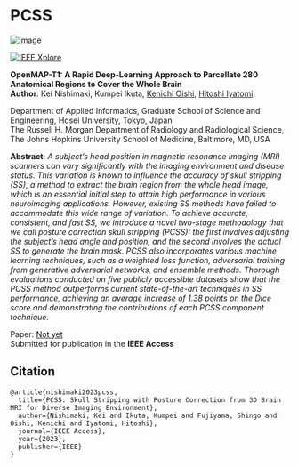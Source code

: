 # PCSS
![image](https://github.com/IyatomiLab/Posture-Correction-Skull-Stripping/assets/64403395/c27cdc92-e40c-43d4-9508-2e7a87558ab3)

[![IEEE Xplore](https://img.shields.io/badge/Accepted-IEEE%20Access-%2300629B%09)](https://ieeexplore.ieee.org/abstract/document/10288431)

**OpenMAP-T1: A Rapid Deep-Learning Approach to Parcellate 280 Anatomical Regions to Cover the Whole Brain**<br>
**Author**: Kei Nishimaki, Kumpei Ikuta, [Kenichi Oishi](https://www.hopkinsmedicine.org/profiles/details/kenichi-oishi), [Hitoshi Iyatomi](https://iyatomi-lab.info/english-top).<br>

Department of Applied Informatics, Graduate School of Science and Engineering, Hosei University, Tokyo, Japan <br>
The Russell H. Morgan Department of Radiology and Radiological Science, The Johns Hopkins University School of Medicine, Baltimore, MD, USA <br>

**Abstract**: *A subject’s head position in magnetic resonance imaging (MRI) scanners can vary significantly with the imaging environment and disease status. This variation is known to influence the accuracy of skull stripping (SS), a method to extract the brain region from the whole head image, which is an essential initial step to attain high performance in various neuroimaging applications. However, existing SS methods have failed to accommodate this wide range of variation. To achieve accurate, consistent, and fast SS, we introduce a novel two-stage methodology that we call posture correction skull stripping (PCSS): the first involves adjusting the subject’s head angle and position, and the second involves the actual SS to generate the brain mask. PCSS also incorporates various machine learning techniques, such as a weighted loss function, adversarial training from generative adversarial networks, and ensemble methods. Thorough evaluations conducted on five publicly accessible datasets show that the PCSS method outperforms current state-of-the-art techniques in SS performance, achieving an average increase of 1.38 points on the Dice score and demonstrating the contributions of each PCSS component technique.*

Paper: [Not yet](https://ieeexplore.ieee.org/abstract/document/10288431)<br>
Submitted for publication in the **IEEE Access**<br>

## Citation
```
@article{nishimaki2023pcss,
  title={PCSS: Skull Stripping with Posture Correction from 3D Brain MRI for Diverse Imaging Environment},
  author={Nishimaki, Kei and Ikuta, Kumpei and Fujiyama, Shingo and Oishi, Kenichi and Iyatomi, Hitoshi},
  journal={IEEE Access},
  year={2023},
  publisher={IEEE}
}
```
